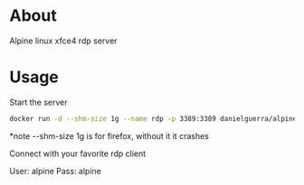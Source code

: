 # About

Alpine linux xfce4 rdp server

# Usage

Start the server
```bash
docker run -d --shm-size 1g --name rdp -p 3389:3389 danielguerra/alpine-xfce4-xrdp
```

*note --shm-size 1g is for firefox, without it it crashes

Connect with your favorite rdp client

User: alpine
Pass: alpine
